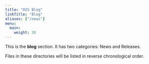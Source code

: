 ```yaml
---
title: "OIS Blog"
linkTitle: "Blog"
aliases: ["/news"]
menu:
  main:
    weight: 30
---
```



This is the **blog** section. It has two categories: News and Releases.

Files in these directories will be listed in reverse chronological order.

